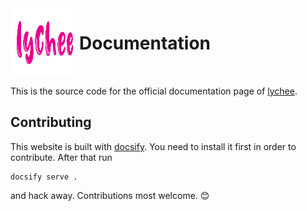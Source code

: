 <img align="left" width="110" height="110" src="_media/icon.svg"> 

# Documentation

<br clear="both"/>

This is the source code for the official documentation page of [lychee].

## Contributing

This website is built with [docsify]. You need to install it first in order to contribute.
After that run

```
docsify serve .
```

and hack away. Contributions most welcome. 😊

[docsify]: https://docsify.js.org/
[lychee]: https://github.com/lycheeverse/lychee
